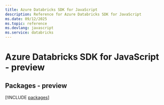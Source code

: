 ```yaml
---
title: Azure Databricks SDK for JavaScript
description: Reference for Azure Databricks SDK for JavaScript
ms.date: 09/12/2025
ms.topic: reference
ms.devlang: javascript
ms.service: databricks
---
```

# Azure Databricks SDK for JavaScript - preview
## Packages - preview
[!INCLUDE [packages](databricks-index.md)]
